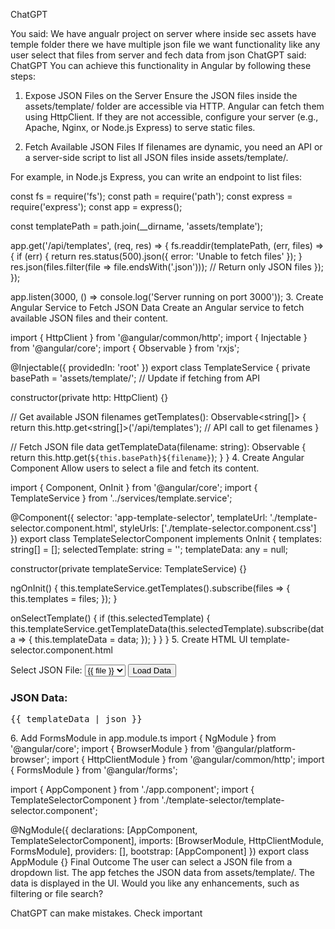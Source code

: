 ChatGPT

You said:
We have angualr project on server where inside sec assets have temple folder there we have multiple json file we want functionality like any user select that files from server and fech data from json
ChatGPT said:
ChatGPT
You can achieve this functionality in Angular by following these steps:

1. Expose JSON Files on the Server
Ensure the JSON files inside the assets/template/ folder are accessible via HTTP. Angular can fetch them using HttpClient. If they are not accessible, configure your server (e.g., Apache, Nginx, or Node.js Express) to serve static files.

2. Fetch Available JSON Files
If filenames are dynamic, you need an API or a server-side script to list all JSON files inside assets/template/.

For example, in Node.js Express, you can write an endpoint to list files:

const fs = require('fs');
const path = require('path');
const express = require('express');
const app = express();

const templatePath = path.join(__dirname, 'assets/template');

app.get('/api/templates', (req, res) => {
    fs.readdir(templatePath, (err, files) => {
        if (err) {
            return res.status(500).json({ error: 'Unable to fetch files' });
        }
        res.json(files.filter(file => file.endsWith('.json'))); // Return only JSON files
    });
});

app.listen(3000, () => console.log('Server running on port 3000'));
3. Create Angular Service to Fetch JSON Data
Create an Angular service to fetch available JSON files and their content.

import { HttpClient } from '@angular/common/http';
import { Injectable } from '@angular/core';
import { Observable } from 'rxjs';

@Injectable({
  providedIn: 'root'
})
export class TemplateService {
  private basePath = 'assets/template/'; // Update if fetching from API

  constructor(private http: HttpClient) {}

  // Get available JSON filenames
  getTemplates(): Observable<string[]> {
    return this.http.get<string[]>('/api/templates'); // API call to get filenames
  }

  // Fetch JSON file data
  getTemplateData(filename: string): Observable<any> {
    return this.http.get<any>(`${this.basePath}${filename}`);
  }
}
4. Create Angular Component
Allow users to select a file and fetch its content.

import { Component, OnInit } from '@angular/core';
import { TemplateService } from '../services/template.service';

@Component({
  selector: 'app-template-selector',
  templateUrl: './template-selector.component.html',
  styleUrls: ['./template-selector.component.css']
})
export class TemplateSelectorComponent implements OnInit {
  templates: string[] = [];
  selectedTemplate: string = '';
  templateData: any = null;

  constructor(private templateService: TemplateService) {}

  ngOnInit() {
    this.templateService.getTemplates().subscribe(files => {
      this.templates = files;
    });
  }

  onSelectTemplate() {
    if (this.selectedTemplate) {
      this.templateService.getTemplateData(this.selectedTemplate).subscribe(data => {
        this.templateData = data;
      });
    }
  }
}
5. Create HTML UI
template-selector.component.html

<div>
  <label>Select JSON File:</label>
  <select [(ngModel)]="selectedTemplate">
    <option *ngFor="let file of templates" [value]="file">{{ file }}</option>
  </select>
  <button (click)="onSelectTemplate()">Load Data</button>
</div>

<div *ngIf="templateData">
  <h3>JSON Data:</h3>
  <pre>{{ templateData | json }}</pre>
</div>
6. Add FormsModule in app.module.ts
import { NgModule } from '@angular/core';
import { BrowserModule } from '@angular/platform-browser';
import { HttpClientModule } from '@angular/common/http';
import { FormsModule } from '@angular/forms';

import { AppComponent } from './app.component';
import { TemplateSelectorComponent } from './template-selector/template-selector.component';

@NgModule({
  declarations: [AppComponent, TemplateSelectorComponent],
  imports: [BrowserModule, HttpClientModule, FormsModule],
  providers: [],
  bootstrap: [AppComponent]
})
export class AppModule {}
Final Outcome
The user can select a JSON file from a dropdown list.
The app fetches the JSON data from assets/template/.
The data is displayed in the UI.
Would you like any enhancements, such as filtering or file search?











ChatGPT can make mistakes. Check important 
